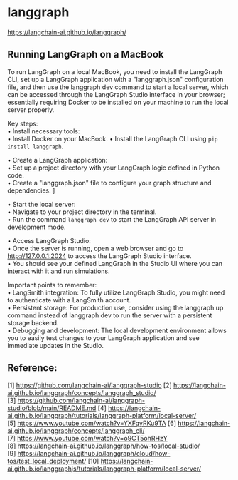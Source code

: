 # langgraph

https://langchain-ai.github.io/langgraph/

## Running LangGraph on a MacBook

To run LangGraph on a local MacBook, you need to install the LangGraph CLI, set up a LangGraph application with a "langgraph.json" configuration file, and then use the langgraph dev command to start a local server, which can be accessed through the LangGraph Studio interface in your browser; essentially requiring Docker to be installed on your machine to run the local server properly.   

Key steps:   
• Install necessary tools:   
	• Install Docker on your MacBook. 
	• Install the LangGraph CLI using `pip install langgraph`.   

• Create a LangGraph application:   
	• Set up a project directory with your LangGraph logic defined in Python code.   
	• Create a "langgraph.json" file to configure your graph structure and dependencies. ]  

• Start the local server:   
	• Navigate to your project directory in the terminal.  
	• Run the command `langgraph dev` to start the LangGraph API server in development mode.   

• Access LangGraph Studio:   
	• Once the server is running, open a web browser and go to http://127.0.0.1:2024 to access the LangGraph Studio interface.   
	• You should see your defined LangGraph in the Studio UI where you can interact with it and run simulations. 

Important points to remember:   
• LangSmith integration: To fully utilize LangGraph Studio, you might need to authenticate with a LangSmith account.   
• Persistent storage: For production use, consider using the langgraph up command instead of langgraph dev to run the server with a persistent storage backend.   
• Debugging and development: The local development environment allows you to easily test changes to your LangGraph application and see immediate updates in the Studio.   

##  Reference:

[1] https://github.com/langchain-ai/langgraph-studio
[2] https://langchain-ai.github.io/langgraph/concepts/langgraph_studio/
[3] https://github.com/langchain-ai/langgraph-studio/blob/main/README.md
[4] https://langchain-ai.github.io/langgraph/tutorials/langgraph-platform/local-server/
[5] https://www.youtube.com/watch?v=YXFqyRKu9TA
[6] https://langchain-ai.github.io/langgraph/concepts/langgraph_cli/
[7] https://www.youtube.com/watch?v=o9CT5ohRHzY
[8] https://langchain-ai.github.io/langgraph/how-tos/local-studio/
[9] https://langchain-ai.github.io/langgraph/cloud/how-tos/test_local_deployment/
[10] https://langchain-ai.github.io/langgraphjs/tutorials/langgraph-platform/local-server/
